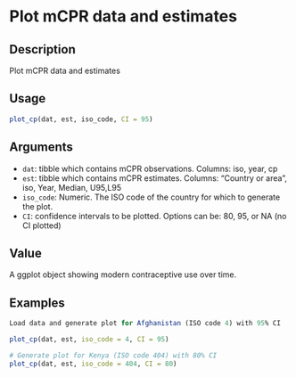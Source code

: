 # Plot mCPR data and estimates

## Description

Plot mCPR data and estimates

## Usage

```r
plot_cp(dat, est, iso_code, CI = 95)
```

## Arguments

* `dat`: tibble which contains mCPR observations. Columns: iso, year, cp
* `est`: tibble which contains mCPR estimates. Columns: “Country or area”, iso, Year, Median, U95,L95
* `iso_code`: Numeric. The ISO code of the country for which to generate the plot.
* `CI`: confidence intervals to be plotted. Options can be: 80, 95, or NA (no CI plotted)

## Value

A ggplot object showing modern contraceptive use over time.

## Examples

```r
Load data and generate plot for Afghanistan (ISO code 4) with 95% CI

plot_cp(dat, est, iso_code = 4, CI = 95)

# Generate plot for Kenya (ISO code 404) with 80% CI
plot_cp(dat, est, iso_code = 404, CI = 80)
```

